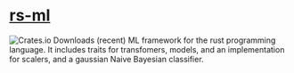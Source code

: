 # [rs-ml](docs.rs/rs-ml/latest/rs_ml)

![Crates.io Downloads (recent)](https://img.shields.io/crates/dr/rs-ml)
ML framework for the rust programming language. It includes traits for
transfomers, models, and an implementation for scalers, and a gaussian Naive
Bayesian classifier.
